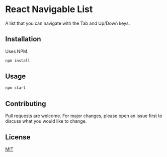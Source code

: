 # React Navigable List

A list that you can navigate with the Tab and Up/Down keys. 

## Installation

Uses NPM.

```bash
npm install
```

## Usage

```bash
npm start
```

## Contributing
Pull requests are welcome. For major changes, please open an issue first to discuss what you would like to change.


## License
[MIT](https://choosealicense.com/licenses/mit/)